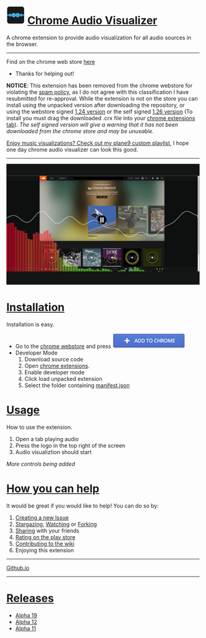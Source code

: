# [![logo](/icon48.png)](https://goo.gl/Xx4vje) [Chrome Audio Visualizer](#-chrome-audio-visualizerchrome-audio-visualizer)

A chrome extension to provide audio visualization for all audio sources in the browser.

---

Find on the chrome web store [here](https://goo.gl/Xx4vje)

- Thanks for helping out!

**NOTICE**: This extension has been removed from the chrome webstore for violating the [spam policy](https://developer.chrome.com/webstore/program_policies#spam), as I do not agree with this classification I have resubmitted for re-approval. While the extension is not on the store you can install using the unpacked version after downloading the repository, or using the webstore signed [1.24 version](https://github.com/Douile/Chrome-Audio-Visualizer/releases/download/v1.26/chrome-audio-visualizer-v1.24.crx) or the self signed [1.26 version](https://github.com/Douile/Chrome-Audio-Visualizer/releases/download/v1.26/chrome-audio-visualizer-v1.26.crx) (To install you must drag the downloaded .crx file into your [chrome extensions tab](chrome://extensions)). _The self signed version will give a warning that it has not been downloaded from the chrome store and may be unusable_.

[Enjoy music visualizations? Check out my plane9 custom playlist](https://gist.github.com/Douile/640bc92c624090ea0f7758a021bfbd71), I hope one day chrome audio visualizer can look this good.

---

[![screenshot](/GIT/audioVisScreen2.png)](https://goo.gl/Xx4vje)

# [Installation](#installation)

Installation is easy.
* Go to the [chrome webstore](https://goo.gl/Xx4vje) and press [![Add to Chrome](/GIT/addToChrome.png)](https://goo.gl/Xx4vje)
* Developer Mode
  1. Download source code
  2. Open [chrome extensions](chrome://extensions).
  3. Enable developer mode
  4. Click load unpacked extension
  5. Select the folder containing [manifest.json](/manifest.json)

# [Usage](#usage)
How to use the extension.
1. Open a tab playing audio
2. Press the logo in the top right of the screen
3. Audio visualiztion should start

*More controls being added*

# [How you can help](#how-you-can-help)
It would be great if you would like to help! You can do so by:
1. [Creating a new Issue](https://github.com/Douile/Chrome-Audio-Visualizer/issues/new)
2. [Stargazing](https://github.com/Douile/Chrome-Audio-Visualizer/stargazers), [Watching](https://github.com/Douile/Chrome-Audio-Visualizer/watchers) or [Forking](https://github.com/Douile/Chrome-Audio-Visualizer/network#fork-destination-box)
3. [Sharing](https://plus.google.com/share?app=110&url=https%3A%2F%2Fchrome.google.com%2Fwebstore%2Fdetail%2Faudio-visualizer%2Fcaajjjkijcgmagpdjgadkodpgnmajcej) with your friends
4. [Rating on the play store](https://chrome.google.com/webstore/detail/audio-visualizer/caajjjkijcgmagpdjgadkodpgnmajcej/reviews)
5. [Contributing to the wiki](https://github.com/Douile/Chrome-Audio-Visualizer/wiki/_new)
6. Enjoying this extension

---

[Github.io](https://douile.github.io/Chrome-Audio-Visualizer/)

---

# [Releases](#releases)

* [Alpha 19](https://github.com/Douile/Chrome-Audio-Visualizer/releases/tag/1.19)
* [Alpha 12](https://github.com/Douile/Chrome-Audio-Visualizer/releases/tag/1.12)
* [Alpha 11](https://github.com/Douile/Chrome-Audio-Visualizer/releases/tag/1.11)
